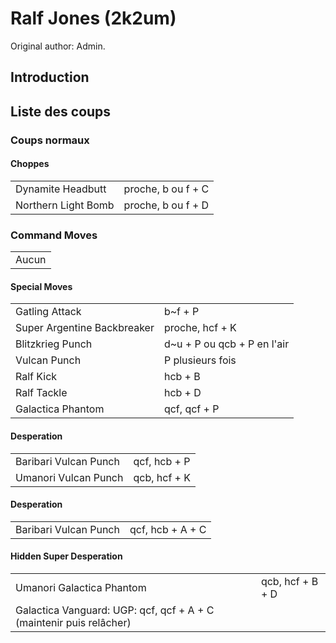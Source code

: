 # Ralf Jones (2k2um)

Original author: Admin.

## Introduction

## Liste des coups

### Coups normaux

#### Choppes

|                     |                    |
|---------------------|--------------------|
| Dynamite Headbutt   | proche, b ou f + C |
| Northern Light Bomb | proche, b ou f + D |

### Command Moves

|       |
|-------|
| Aucun |

#### Special Moves

|                             |                              |
|-----------------------------|------------------------------|
| Gatling Attack              | b\~f + P                     |
| Super Argentine Backbreaker | proche, hcf + K              |
| Blitzkrieg Punch            | d\~u + P ou qcb + P en l'air |
| Vulcan Punch                | P plusieurs fois             |
| Ralf Kick                   | hcb + B                      |
| Ralf Tackle                 | hcb + D                      |
| Galactica Phantom           | qcf, qcf + P                 |

#### Desperation

|                       |              |
|-----------------------|--------------|
| Baribari Vulcan Punch | qcf, hcb + P |
| Umanori Vulcan Punch  | qcb, hcf + K |

#### Desperation

|                       |                  |
|-----------------------|------------------|
| Baribari Vulcan Punch | qcf, hcb + A + C |

#### Hidden Super Desperation

|                                                                     |                  |
|---------------------------------------------------------------------|------------------|
| Umanori Galactica Phantom                                           | qcb, hcf + B + D |
| Galactica Vanguard: UGP: qcf, qcf + A + C (maintenir puis relâcher) |                  |
